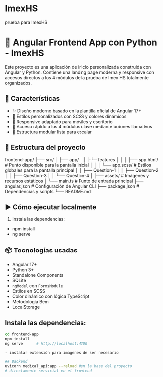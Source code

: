# ImexHS
prueba para ImexHS


# 🧪 Angular Frontend App con Python - ImexHS

Este proyecto es una aplicación de inicio personalizada construida con Angular y Python. Contiene una landing page moderna y responsive con accesos directos a los 4 módulos de la prueba de Imex HS totalmente organizados.

## 🚀 Características

- ✨ Diseño moderno basado en la plantilla oficial de Angular 17+
- 🎨 Estilos personalizados con SCSS y colores dinámicos
- 📱 Responsive adaptado para móviles y escritorio
- 🔗 Acceso rápido a los 4 módulos clave mediante botones llamativos
- 🧭 Estructura modular lista para escalar

## 📁 Estructura del proyecto

frontend-app/
├── src/ 
│ ├── app/
│ │  ├└─ features
│ │  │    ├── spp.html/ # Punto disponible para la pantalla inicial
│ │  │    └── app.scss/ # Estilos globales para la pantalla principal
│ │  ├── Question-1
│ │  ├── Question-2
│ │  ├── Question-3
│ │  └── Question-4
│ ├── assets/ # Imágenes y recursos estáticos
│ └── main.ts # Punto de entrada principal
├── angular.json # Configuración de Angular CLI
├── package.json # Dependencias y scripts
└── README.md

## ▶️ Cómo ejecutar localmente

1. Instala las dependencias:

- npm install
- ng serve


## 📦 Tecnologías usadas

- Angular 17+
- Python 3+
- Standalone Components
- SQLite
- `ngModel` con `FormsModule`
- Estilos en SCSS
- Color dinámico con lógica TypeScript
- Metodologia Bem
- LocalStorage

## Instala las dependencias:
```bash
cd frontend-app
npm install
ng serve      # http://localhost:4200

- instalar extensión para imagenes de ser necesario

## Backend
uvicorn medical_api:app --reload #en la base del proyecto
# directamente servicial en el frontend